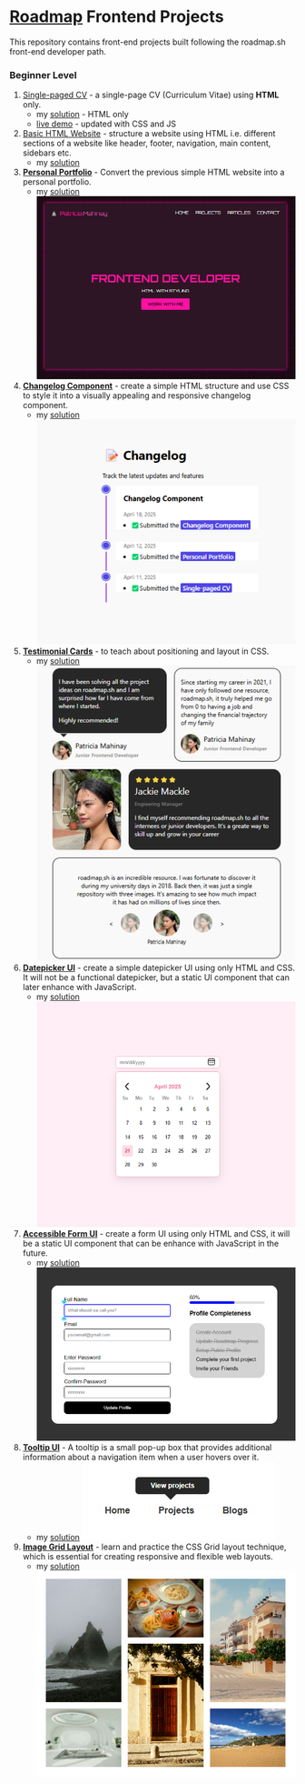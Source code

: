 # [Roadmap](https://roadmap.sh/frontend/projects) Frontend Projects
This repository contains front-end projects built following the roadmap.sh front-end developer path.

### Beginner Level
1. [Single-paged CV](https://roadmap.sh/projects/single-page-cv) -  a single-page CV (Curriculum Vitae) using **HTML** only.
   - my [solution](basic-html-website/) - HTML only
   - [live demo](https://ptrcmahinay.github.io/single-paged-resume-pdf/) - updated with CSS and JS 
2. [Basic HTML Website](https://roadmap.sh/projects/basic-html-website) - structure a website using HTML i.e. different sections of a website like header, footer, navigation, main content, sidebars etc. 
   - my [solution](single-page-cv/)
3. **[Personal Portfolio](https://roadmap.sh/projects/portfolio-website)** - Convert the previous simple HTML website into a personal portfolio.
   - my [solution](personal-portfolio/)
![screenshot](personal-portfolio/preview.png)
4. **[Changelog Component](https://roadmap.sh/projects/changelog-component)** - create a simple HTML structure and use CSS to style it into a visually appealing and responsive changelog component. 
     - my [solution](changelog-component/)
![screenshot](changelog-component/preview.png)
5. **[Testimonial Cards](https://roadmap.sh/projects/testimonial-cards)** - to teach about positioning and layout in CSS.
    - my [solution](testimonial-cards/)
![screenshot](testimonial-cards/preview.png)
6. **[Datepicker UI](https://roadmap.sh/projects/datepicker-ui)** - create a simple datepicker UI using only HTML and CSS. It will not be a functional datepicker, but a static UI component that can later enhance with JavaScript.
    - my [solution](datepicker/)
![screenshot](datepicker/preview.png)
7. **[Accessible Form UI](https://roadmap.sh/projects/accessible-form-ui)** - create a form UI using only HTML and CSS, it will be a static UI component that can be enhance with JavaScript in the future.
    - my [solution](accessible-form/)
![screenshot](accessible-form/preview.png)
8. **[Tooltip UI](https://roadmap.sh/projects/tooltip-ui)** - A tooltip is a small pop-up box that provides additional information about a navigation item when a user hovers over it.
   - my [solution](tooltip/)
![screenshot](tooltip/tooltip-preview.png)
9. **[Image Grid Layout](https://roadmap.sh/projects/image-grid)** - learn and practice the CSS Grid layout technique, which is essential for creating responsive and flexible web layouts.
    - my [solution](tooltip/)
![screenshot](image-grid/grid-preview.png)